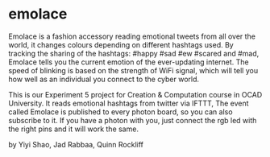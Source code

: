 # emolace

Emolace is a fashion accessory reading emotional tweets from all over the world, it changes colours depending on different hashtags used. By tracking the sharing of the hashtags: #happy #sad #ew #scared and #mad, Emolace tells you the current emotion of the ever-updating internet. The speed of blinking is based on the strength of WiFi signal, which will tell you how well as an individual you connect to the cyber world.

This is our Experiment 5 project for Creation & Computation course in OCAD University. It reads emotional hashtags from twitter via IFTTT, The event called Emolace is published to every photon board, so you can also subscribe to it. If you have a photon with you, just connect the rgb led with the right pins and it will work the same.

by Yiyi Shao, Jad Rabbaa, Quinn Rockliff
